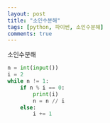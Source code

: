 ```yaml
---
layout: post
title: "소인수분해"
tags: [python, 파이썬, 소인수분해]
comments: true
---
```


소인수분해

```python
n = int(input())
i = 2
while n != 1:
    if n % i == 0:
        print(i)
        n = n // i
    else:
        i += 1
```

